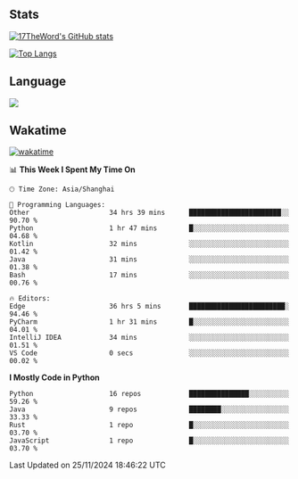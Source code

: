 ## Stats

[![17TheWord's GitHub stats](https://github-readme-stats.vercel.app/api?username=17TheWord&count_private=true&show_icons=true)](https://github.com/anuraghazra/github-readme-stats)

[![Top Langs](https://github-readme-stats.vercel.app/api/top-langs/?username=17TheWord&layout=compact&hide=html)](https://github.com/anuraghazra/github-readme-stats)

## Language

<img align="center" src="https://github-readme-stats-theword.vercel.app/api/wakatime?username=559772f0-9c03-4114-9e11-1b4b8b998e10&layout=compact&theme=dracula&hide_border=true">

## Wakatime

[![wakatime](https://wakatime.com/badge/user/559772f0-9c03-4114-9e11-1b4b8b998e10.svg)](https://wakatime.com/@559772f0-9c03-4114-9e11-1b4b8b998e10)

<!--START_SECTION:waka-->
📊 **This Week I Spent My Time On** 

```text
🕑︎ Time Zone: Asia/Shanghai

💬 Programming Languages: 
Other                    34 hrs 39 mins      ███████████████████████░░   90.70 % 
Python                   1 hr 47 mins        █░░░░░░░░░░░░░░░░░░░░░░░░   04.68 % 
Kotlin                   32 mins             ░░░░░░░░░░░░░░░░░░░░░░░░░   01.42 % 
Java                     31 mins             ░░░░░░░░░░░░░░░░░░░░░░░░░   01.38 % 
Bash                     17 mins             ░░░░░░░░░░░░░░░░░░░░░░░░░   00.76 % 

🔥 Editors: 
Edge                     36 hrs 5 mins       ████████████████████████░   94.46 % 
PyCharm                  1 hr 31 mins        █░░░░░░░░░░░░░░░░░░░░░░░░   04.01 % 
IntelliJ IDEA            34 mins             ░░░░░░░░░░░░░░░░░░░░░░░░░   01.51 % 
VS Code                  0 secs              ░░░░░░░░░░░░░░░░░░░░░░░░░   00.02 % 
```

**I Mostly Code in Python** 

```text
Python                   16 repos            ███████████████░░░░░░░░░░   59.26 % 
Java                     9 repos             ████████░░░░░░░░░░░░░░░░░   33.33 % 
Rust                     1 repo              █░░░░░░░░░░░░░░░░░░░░░░░░   03.70 % 
JavaScript               1 repo              █░░░░░░░░░░░░░░░░░░░░░░░░   03.70 % 
```




 Last Updated on 25/11/2024 18:46:22 UTC
<!--END_SECTION:waka-->
